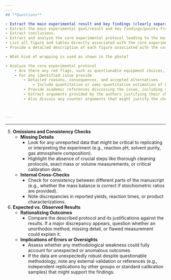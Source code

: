 ```yaml
---
---
## **Questions**

- Extract the main experimental result and key findings (clearly separate from the main result; clearly label each finding, e.g., **Synthesis of 13C-Benzoic Acid: ...**, **Discovery of XYZ: ...**)
- Extract the main experimental goal/result and key findings/points from introduction only.
- Extract conclusions.
- Extract and analyze the core experimental protocol leading to the main experimental result. Do not list any subsequent stages, such as analysis/verification/applications/etc.
- List all figure and tables directly associated with the core experimental protocol and main result
- Provide a detailed description of each figure associated with the core experimental protocol (implementation of the main result), but not subsequent stages, such as analysis/verification/applications/etc.

- What kind of wrapping is used as shown in the photo?

- Analyze the core experimental protocol
    - Are there any red flags, such as questionable equipment choices, protocols, or procedures, particularly those known to perform poorly?
    - For any identified issue provide
        - Detailed reasons, consequences, and accepted alternatives
            - Include quantitative or semi-quantitative estimation of key metrics
        - Provide academic references discussing the issue, including citations to accepted academic sources and/or high quality secondary sources 
        - Extract arguments provided by the authors justifying their choice or state that no such arguments can be identified
        - Also discuss any counter arguments that might justify the choice implicitly (e.g., simplifications may be often justified at early or proof-of-concept stages, if they are not expected to skew, bias, or otherwise significantly affect the main result/goal)



---
```

---

5. **Omissions and Consistency Checks**  
    - **Missing Details**  
        - Look for any unreported data that might be critical to replicating or interpreting the experiment (e.g., reaction pH, solvent purity, gas atmosphere composition).  
        - Highlight the absence of crucial steps like thorough cleaning protocols, exact mass or volume measurements, or critical calibration data.  
    - **Internal Cross-Checks**  
        - Check for consistency between different parts of the manuscript (e.g., whether the mass balance is correct if stoichiometric ratios are provided).  
        - Note discrepancies in reported yields, reaction times, or product characterizations.
6. **Expected vs. Observed Results**  
    - **Rationalizing Outcomes**  
        - Compare the described protocol and its justifications against the results. If a major discrepancy appears, question whether an unorthodox method, missing detail, or flawed measurement could explain it.  
    - **Implications of Errors or Oversights**  
        - Assess whether any methodological weakness could fully account for unexpected or anomalous outcomes.  
        - If the data are unexpectedly robust despite questionable methodology, note any external validation or references (e.g., independent replications by other groups or standard calibration samples) that might support the findings.
